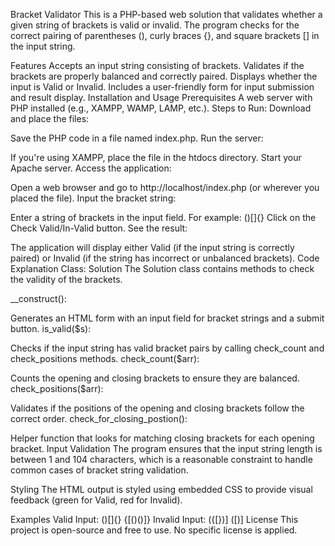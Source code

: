 Bracket Validator
This is a PHP-based web solution that validates whether a given string of brackets is valid or invalid. The program checks for the correct pairing of parentheses (), curly braces {}, and square brackets [] in the input string.

Features
Accepts an input string consisting of brackets.
Validates if the brackets are properly balanced and correctly paired.
Displays whether the input is Valid or Invalid.
Includes a user-friendly form for input submission and result display.
Installation and Usage
Prerequisites
A web server with PHP installed (e.g., XAMPP, WAMP, LAMP, etc.).
Steps to Run:
Download and place the files:

Save the PHP code in a file named index.php.
Run the server:

If you're using XAMPP, place the file in the htdocs directory.
Start your Apache server.
Access the application:

Open a web browser and go to http://localhost/index.php (or wherever you placed the file).
Input the bracket string:

Enter a string of brackets in the input field. For example: ()[]{}
Click on the Check Valid/In-Valid button.
See the result:

The application will display either Valid (if the input string is correctly paired) or Invalid (if the string has incorrect or unbalanced brackets).
Code Explanation
Class: Solution
The Solution class contains methods to check the validity of the brackets.

__construct():

Generates an HTML form with an input field for bracket strings and a submit button.
is_valid($s):

Checks if the input string has valid bracket pairs by calling check_count and check_positions methods.
check_count($arr):

Counts the opening and closing brackets to ensure they are balanced.
check_positions($arr):

Validates if the positions of the opening and closing brackets follow the correct order.
check_for_closing_postion():

Helper function that looks for matching closing brackets for each opening bracket.
Input Validation
The program ensures that the input string length is between 1 and 104 characters, which is a reasonable constraint to handle common cases of bracket string validation.

Styling
The HTML output is styled using embedded CSS to provide visual feedback (green for Valid, red for Invalid).

Examples
Valid Input:
()[]{}
{[()()]}
Invalid Input:
({[})]
([)]
License
This project is open-source and free to use. No specific license is applied.

